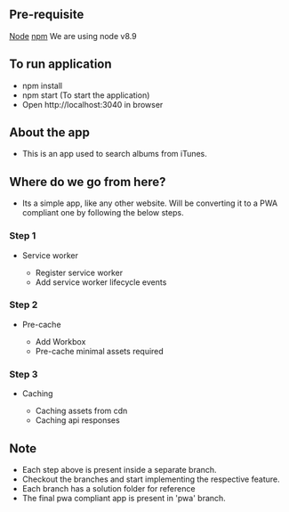 ## Pre-requisite
[Node](https://nodejs.org/en/)
[npm](https://www.npmjs.com/)
We are using node v8.9

## To run application
- npm install
- npm start (To start the application)
- Open http://localhost:3040 in browser

## About the app
- This is an app used to search albums from iTunes.

## Where do we go from here?

- Its a simple app, like any other website. Will be converting it 
to a PWA compliant one by following the below steps.

### Step 1

- Service worker

  - Register service worker
  - Add service worker lifecycle events

### Step 2

- Pre-cache
  
  - Add Workbox
  - Pre-cache minimal assets required
  
### Step 3

- Caching

  - Caching assets from cdn
  - Caching api responses
  
## Note

- Each step above is present inside a separate branch.
- Checkout the branches and start implementing the respective feature.
- Each branch has a solution folder for reference
- The final pwa compliant app is present in 'pwa' branch.
  

  	
